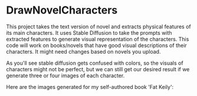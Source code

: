 # DrawNovelCharacters
This project takes the text version of novel and extracts physical features of its main characters. It uses Stable Diffusion to take the prompts with extracted features to generate visual representation of the characters. This code will work on books/novels that have good visual descriptions of their characters. It might need changes based on novels you upload.

As you'll see stable diffusion gets confused with colors, so the visuals of characters might not be perfect, but we can still get our desired result if we generate three or four images of each character.

Here are the images generated for my self-authored book 'Fat Keily':

